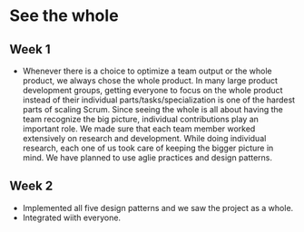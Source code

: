 # See the whole 

## Week 1
* Whenever there is a choice to optimize a team output or the whole product, we always chose the whole product. 
In many large product development groups, getting everyone to focus on the whole product instead of their individual parts/tasks/specialization is one of the hardest parts of scaling Scrum. Since seeing the whole is all about having the team recognize the big picture, individual contributions play an important role. We made sure that each team member worked extensively on research and development. While doing individual research, each one of us took care of keeping the bigger picture in mind. We have planned to use aglie practices and design patterns. 

## Week 2

* Implemented all five design patterns and we saw the project as a whole.
* Integrated wiith everyone.

